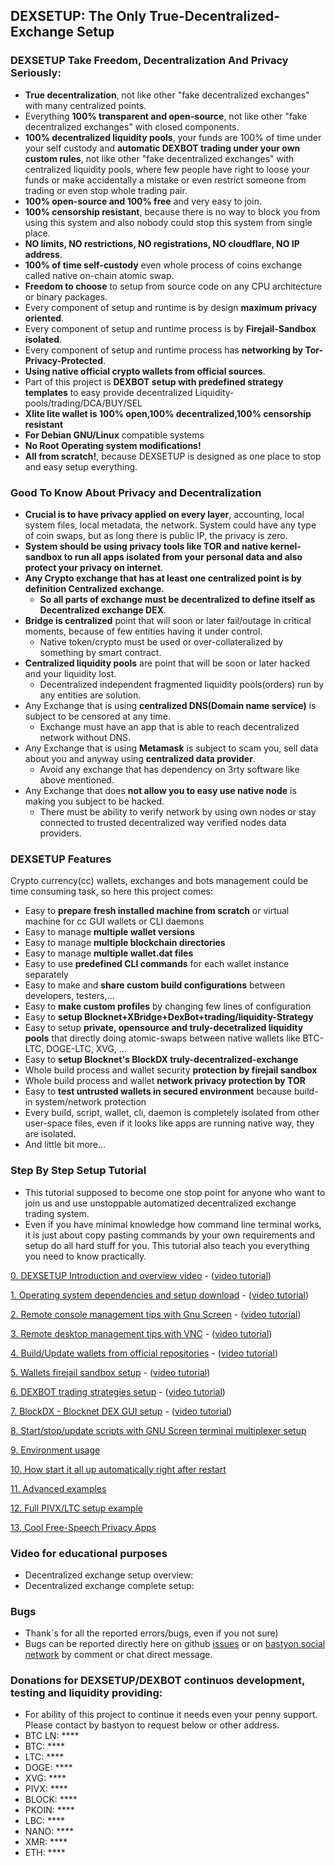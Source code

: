 ## DEXSETUP: The Only True-Decentralized-Exchange Setup

### DEXSETUP Take Freedom, Decentralization And Privacy Seriously:
  * **True decentralization**, not like other "fake decentralized exchanges" with many centralized points.
  * Everything **100% transparent and open-source**, not like other "fake decentralized exchanges" with closed components.
  * **100% decentralized liquidity pools**, your funds are 100% of time under your self custody and **automatic DEXBOT trading under your own custom rules**, not like other "fake decentralized exchanges" with centralized liquidity pools, where few people have right to loose your funds or make accidentally a mistake or even restrict someone from trading or even stop whole trading pair.
  * **100% open-source and 100% free** and very easy to join.
  * **100% censorship resistant**, because there is no way to block you from using this system and also nobody could stop this system from single place.
  * **NO limits, NO restrictions, NO registrations, NO cloudflare, NO IP address**.
  * **100% of time self-custody** even whole process of coins exchange called native on-chain atomic swap.
  * **Freedom to choose** to setup from source code on any CPU architecture or binary packages.
  * Every component of setup and runtime is by design **maximum privacy oriented**.
  * Every component of setup and runtime process is by **Firejail-Sandbox isolated**.
  * Every component of setup and runtime process has **networking by Tor-Privacy-Protected**.
  * **Using native official crypto wallets from official sources**.
  * Part of this project is **DEXBOT setup with predefined strategy templates** to easy provide decentralized Liquidity-pools/trading/DCA/BUY/SEL
  * **Xlite lite wallet is 100% open,100% decentralized,100% censorship resistant**
  * **For Debian GNU/Linux** compatible systems
  * **No Root Operating system modifications!**
  * **All from scratch!**, because DEXSETUP is designed as one place to stop and easy setup everything.

### Good To Know About Privacy and Decentralization
  * **Crucial is to have privacy applied on every layer**, accounting, local system files, local metadata, the network. System could have any type of coin swaps, but as long there is public IP, the privacy is zero.
  * **System should be using privacy tools like TOR and native kernel-sandbox to run all apps isolated from your personal data and also protect your privacy on internet**.
  * **Any Crypto exchange that has at least one centralized point is by definition Centralized exchange.**
    * **So all parts of exchange must be decentralized to define itself as Decentralized exchange DEX**.
  * **Bridge is centralized** point that will soon or later fail/outage in critical moments, because of few entities having it under control.
    * Native token/crypto must be used or over-collateralized by something by smart contract.
  * **Centralized liquidity pools** are point that will be soon or later hacked and your liquidity lost.
    * Decentralized independent fragmented liquidity pools(orders) run by any entities are solution.
  * Any Exchange that is using **centralized DNS(Domain name service)** is subject to be censored at any time.
    * Exchange must have an app that is able to reach decentralized network without DNS.
  * Any Exchange that is using **Metamask** is subject to scam you, sell data about you and anyway using **centralized data provider**.
    * Avoid any exchange that has dependency on 3rty software like above mentioned.
  * Any Exchange that does **not allow you to easy use native node** is making you subject to be hacked.
    * There must be ability to verify network by using own nodes or stay connected to trusted decentralized way verified nodes data providers.

### DEXSETUP Features
Crypto currency(cc) wallets, exchanges and bots management could be time consuming task,
so here this project comes:
  * Easy to **prepare fresh installed machine from scratch** or virtual machine for cc GUI wallets or CLI daemons
  * Easy to manage **multiple wallet versions**
  * Easy to manage **multiple blockchain directories**
  * Easy to manage **multiple wallet.dat files**
  * Easy to use **predefined CLI commands** for each wallet instance separately
  * Easy to make and **share custom build configurations** between developers, testers,...
  * Easy to **make custom profiles** by changing few lines of configuration
  * Easy to **setup Blocknet+XBridge+DexBot+trading/liquidity-Strategy**
  * Easy to setup **private, opensource and truly-decetralized liquidity pools** that directly doing atomic-swaps between native wallets like BTC-LTC, DOGE-LTC, XVG, ...
  * Easy to **setup Blocknet's BlockDX truly-decentralized-exchange**
  * Whole build process and wallet security **protection by firejail sandbox**
  * Whole build process and wallet **network privacy protection by TOR**
  * Easy to **test untrusted wallets in secured environment** because build-in system/network protection
  * Every build, script, wallet, cli, daemon is completely isolated from other user-space files, even if it looks like apps are running native way, they are isolated.
  * And little bit more...

### Step By Step Setup Tutorial
  * This tutorial supposed to become one stop point for anyone who want to join us and use unstoppable automatized decentralized exchange trading system.
  * Even if you have minimal knowledge how command line terminal works, it is just about copy pasting commands by your own requirements and setup do all hard stuff for you. This tutorial also teach you everything you need to know practically.
  
[0. DEXSETUP Introduction and overview video](#dexsetup-the-only-true-decentralized-exchange-setup) - ([video tutorial](https://bastyon.com/nnmfnwl7?v=024ee823b6549742cfbc458e9fbdb4dcd52bcc120a5cc7698edfadbc4fd74b77))

[1. Operating system dependencies and setup download](./doc/md/readme.prereq.md) - ([video tutorial](https://bastyon.com/nnmfnwl7?v=da29ab6596e5da24b89f4891d724d636041d3a7a19cd1acbf77d90b6696f4905))

[2. Remote console management tips with Gnu Screen](./doc/md/readme.remote.console.md) - ([video tutorial](https://bastyon.com/nnmfnwl7?v=093fb2196e95763de886586ebf66547fd0c8e2753170e5cd23f34ea7dbbc0f77))

[3. Remote desktop management tips with VNC](./doc/md/readme.remote.desktop.md) - ([video tutorial](https://bastyon.com/nnmfnwl7?v=579a23ec00973e244ab923199c67eae3792fcec9f3856601a88ef955fab4cdac))

[4. Build/Update wallets from official repositories](./doc/md/readme.wallet.build.md) - ([video tutorial](https://bastyon.com/nnmfnwl7?v=56e69d5e9573a4acd6dd24ff806c043276881bda46d1137a61bd659e5083d7ea))

[5. Wallets firejail sandbox setup](./doc/md/readme.wallet.firejail.md) - ([video tutorial](https://bastyon.com/nnmfnwl7?v=8929e9920fe8fe9694d074f46ae5c8d793af5720a4bd44112a454b7b03b69812))

[6. DEXBOT trading strategies setup](./doc/md/readme.dexbot.md) - ([video tutorial](https://bastyon.com/nnmfnwl7?v=25dbbe424f1cd33dd340f6a2e526d646481d8f2704e244be323b78680049c467))

[7. BlockDX - Blocknet DEX GUI setup](./doc/md/readme.blockdx.md) - ([video tutorial](https://bastyon.com/nnmfnwl7?v=d4962a1dd5d74027b6e0a3d5058df4e2cc3f49c35d17a32f38806718c0c08156))

[8. Start/stop/update scripts with GNU Screen terminal multiplexer setup](./doc/md/readme.screen.md)

[9. Environment usage](./doc/md/readme.usage.md)

[10. How start it all up automatically right after restart](./doc/md/readme.howto.auto.md)

[11. Advanced examples](./doc/md/readme.advanced.examples.md)

[12. Full PIVX/LTC setup example](./doc/md/readme.pivx.ltc.setup.example.md)

[13. Cool Free-Speech Privacy Apps](./doc/md/readme.apps.md)

### Video for educational purposes
  * Decentralized exchange setup overview:  
  * Decentralized exchange complete setup: 

### Bugs
  * Thank`s for all the reported errors/bugs, even if you not sure)
  * Bugs can be reported directly here on github [issues](https://github.com/nnmfnwl/dexsetup/issues) or on [bastyon social network](https://bastyon.com/nnmfnwl7) by comment or chat direct message.

### Donations for DEXSETUP/DEXBOT continuos development, testing and liquidity providing:
  * For ability of this project to continue it needs even your penny support. Please contact by bastyon to request below or other address.
  * BTC LN: ****
  * BTC: ****
  * LTC: ****
  * DOGE: ****
  * XVG: ****
  * PIVX: ****
  * BLOCK: ****
  * PKOIN: ****
  * LBC: ****
  * NANO: ****
  * XMR: ****
  * ETH: ****
